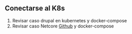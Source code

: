 ## Conectarse al K8s
1. Revisar caso drupal en kubernetes y docker-compose
2. Revisar caso Netcore [Github](https://github.com/mzegarras/NetCore-Demo.git) y docker-compose

